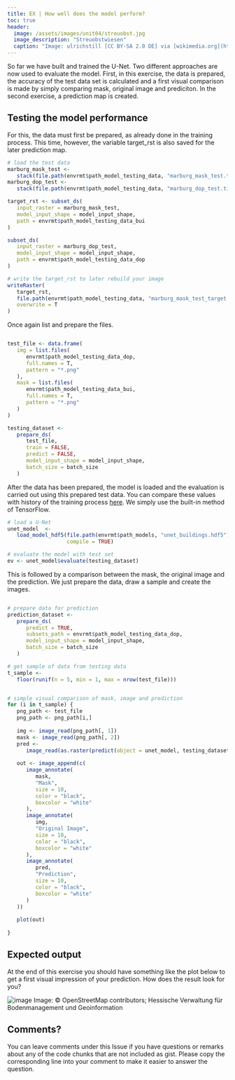 ```yaml
---
title: EX | How well does the model perform?
toc: true
header:
  image: /assets/images/unit04/streuobst.jpg
  image_description: "Streuobstwiesen"
  caption: "Image: ulrichstill [CC BY-SA 2.0 DE] via [wikimedia.org](https://commons.wikimedia.org/wiki/File:Tuebingen_Streuobstwiese.jpg)"
---
```



So far we have built and trained the U-Net. Two different approaches are now used to evaluate the model. First, in this exercise, the data is prepared, the accuracy of the test data set is calculated and a first visual comparison is made by simply comparing mask, original image and prediciton. In the second exercise, a prediction map is created.

## Testing the model performance
For this, the data must first be prepared, as already done in the training process. This time, however, the variable target_rst is also saved for the later prediction map. 

```r
# load the test data
marburg_mask_test <-
   stack(file.path(envrmt$path_model_testing_data, "marburg_mask_test.tif"))
marburg_dop_test <-
   stack(file.path(envrmt$path_model_testing_data, "marburg_dop_test.tif"))

target_rst <- subset_ds(
   input_raster = marburg_mask_test,
   model_input_shape = model_input_shape,
   path = envrmt$path_model_testing_data_bui
)

subset_ds(
   input_raster = marburg_dop_test,
   model_input_shape = model_input_shape,
   path = envrmt$path_model_testing_data_dop
)

# write the target_rst to later rebuild your image
writeRaster(
   target_rst,
   file.path(envrmt$path_model_testing_data, "marburg_mask_test_target.tif"),
   overwrite = T
)
```
Once again list and prepare the files.

```r 

test_file <- data.frame(
   img = list.files(
      envrmt$path_model_testing_data_dop,
      full.names = T,
      pattern = "*.png"
   ),
   mask = list.files(
      envrmt$path_model_testing_data_bui,
      full.names = T,
      pattern = "*.png"
   )
)

testing_dataset <-
   prepare_ds(
      test_file,
      train = FALSE,
      predict = FALSE,
      model_input_shape = model_input_shape,
      batch_size = batch_size
   )
```

After the data has been prepared, the model is loaded and the evaluation is carried out using this prepared test data. You can compare these values with history of the training process [here](). We simply use the built-in method of TensorFlow.

```r
# load a U-Net
unet_model  <-
   load_model_hdf5(file.path(envrmt$path_models, "unet_buildings.hdf5"),
                   compile = TRUE)

# evaluate the model with test set 
ev <- unet_model$evaluate(testing_dataset) 
```
This is followed by a comparison between the mask, the original image and the prediction. We just prepare the data, draw a sample and create the images.


```r 

# prepare data for prediction
prediction_dataset <-
   prepare_ds(
      predict = TRUE,
      subsets_path = envrmt$path_model_testing_data_dop,
      model_input_shape = model_input_shape,
      batch_size = batch_size
   )

# get sample of data from testing data
t_sample <-
   floor(runif(n = 5, min = 1, max = nrow(test_file)))


# simple visual comparison of mask, image and prediction
for (i in t_sample) {
   png_path <- test_file
   png_path <- png_path[i,]
   
   img <- image_read(png_path[, 1])
   mask <- image_read(png_path[, 2])
   pred <-
      image_read(as.raster(predict(object = unet_model, testing_dataset)[i, , ,]))
   
   out <- image_append(c(
      image_annotate(
         mask,
         "Mask",
         size = 10,
         color = "black",
         boxcolor = "white"
      ),
      image_annotate(
         img,
         "Original Image",
         size = 10,
         color = "black",
         boxcolor = "white"
      ),
      image_annotate(
         pred,
         "Prediction",
         size = 10,
         color = "black",
         boxcolor = "white"
      )
   ))
   
   plot(out)
   
}

```

## Expected output
At the end of this exercise you should have something like the plot below to get a first visual impression of your prediction. How does the result look for you?


![image](../assets/images/unit04/prediction.png)
Image: © OpenStreetMap contributors; Hessische Verwaltung für Bodenmanagement und Geoinformation 

## Comments?
You can leave comments under this Issue if you have questions or remarks about any of the code chunks that are not included as gist. Please copy the corresponding line into your comment to make it easier to answer the question. 


<script src="https://utteranc.es/client.js"
        repo="GeoMOER/geoAI"
        issue-term="GeoAI_2021_unit_04_EX_performance"
        theme="github-light"
        crossorigin="anonymous"
        async>
</script>

